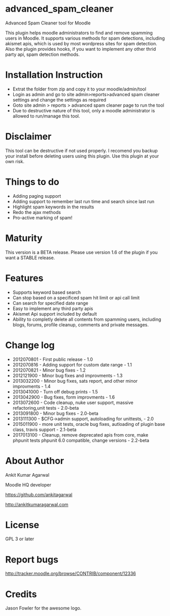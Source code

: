 advanced_spam_cleaner
=====================
Advanced Spam Cleaner tool for Moodle

This plugin helps moodle administrators to find and remove spamming users in Moodle. It supports various methods for spam detections, including akismet apis,
which is used by most wordpress sites for spam detection. Also the plugin provides hooks, if you want to implement any other thrid party api,
spam detection methods.

Installation Instruction
=====================

* Extrat the folder from zip and copy it to your moodle/admin/tool
* Login as admin and go to site admin>reports>advanced spam cleaner settings and change the settings as required
* Goto site admin > reports > advanced spam cleaner page to run the tool
* Due to destructive nature of this tool, only a moodle administrator is allowed to run/manage this tool.

Disclaimer
=====================
This tool can be destructive if not used properly. I recomend you backup your install before deleting users using this plugin. Use this plugin at your own
risk.

Things to do
=====================
* Adding paging support
* Adding support to remember last run time and search since last run
* Highlight spam keywords in the results
* Redo the ajax methods
* Pro-active marking of spam!

Maturity
====================
This version is a BETA release.
Please use version 1.6 of the plugin if you want a STABLE release.

Features
====================
* Supports keyword based search
* Can stop based on a specificed spam hit limit or api call limit
* Can search for specified date range
* Easy to implement any third party apis
* Akismet Api support included by default
* Ability to completly delete all contents from spamming users, including blogs, forums, profile cleanup, comments and private messages.

Change log
=====================
* 2012070801 - First public release - 1.0
* 2012070816 - Adding support for custom date range - 1.1
* 2012070821 - Minor bug fixes - 1.2
* 2012121900 - Minor bug fixes and improvments - 1.3
* 2013032200 - Minor bug fixes, sats report, and other minor improvments - 1.4
* 2013041000 - Turn off debug prints - 1.5
* 2013042900 - Bug fixes, form improvments - 1.6
* 2013072600 - Code cleanup, nuke user support, massive refactoring,unit tests - 2.0-beta
* 2013091800 - Minor bug fixes - 2.0-beta
* 2013111300 - $CFG->admin support, autoloading for unittests, - 2.0
* 2015011900 - more unit tests, oracle bug fixes, autloading of plugin base class, travis support - 2.1-beta
* 2017013100 - Cleanup, remove deprecated apis from core, make phpunit tests phpunit 6.0 compatible, change versions - 2.2-beta


About Author
=====================
Ankit Kumar Agarwal

Moodle HQ developer

https://github.com/ankitagarwal

http://ankitkumaragarwal.com

License
=====================

GPL 3 or later

Report bugs
=====================
http://tracker.moodle.org/browse/CONTRIB/component/12336

Credits
====================
Jason Fowler for the awesome logo.
